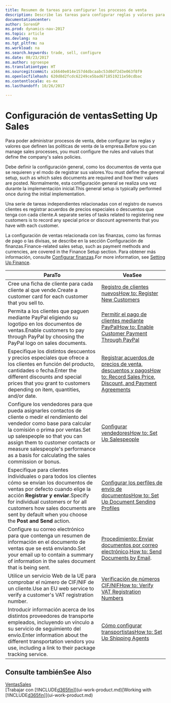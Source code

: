 ```yaml
---
title: Resumen de tareas para configurar los procesos de venta
description: Describe las tareas para configurar reglas y valores para definir las directivas y los procesos de ventas.
documentationcenter: 
author: SorenGP
ms.prod: dynamics-nav-2017
ms.topic: article
ms.devlang: na
ms.tgt_pltfrm: na
ms.workload: na
ms.search.keywords: trade, sell, configure
ms.date: 08/23/2017
ms.author: sgroespe
ms.translationtype: HT
ms.sourcegitcommit: a16640e014e157d4dbcaabc53d0df2d3e063f8f9
ms.openlocfilehash: 620d8d2fcdc62249ce5bad6718519211e50cdbac
ms.contentlocale: es-mx
ms.lasthandoff: 10/26/2017

---
```

# <a name="setting-up-sales"></a><span data-ttu-id="40905-103">Configuración de ventas</span><span class="sxs-lookup"><span data-stu-id="40905-103">Setting Up Sales</span></span>
<span data-ttu-id="40905-104">Para poder administrar procesos de venta, debe configurar las reglas y valores que definen las políticas de venta de la empresa.</span><span class="sxs-lookup"><span data-stu-id="40905-104">Before you can manage sales processes, you must configure the rules and values that define the company's sales policies.</span></span>

<span data-ttu-id="40905-105">Debe definir la configuración general, como los documentos de venta que se requieren y el modo de registrar sus valores.</span><span class="sxs-lookup"><span data-stu-id="40905-105">You must define the general setup, such as which sales documents are required and how their values are posted.</span></span> <span data-ttu-id="40905-106">Normalmente, esta configuración general se realiza una vez durante la implementación inicial.</span><span class="sxs-lookup"><span data-stu-id="40905-106">This general setup is typically performed once during the initial implementation.</span></span>

<span data-ttu-id="40905-107">Una serie de tareas independientes relacionadas con el registro de nuevos clientes es registrar acuerdos de precios especiales o descuentos que tenga con cada cliente.</span><span class="sxs-lookup"><span data-stu-id="40905-107">A separate series of tasks related to registering new customers is to record any special price or discount agreements that you have with each customer.</span></span>

<span data-ttu-id="40905-108">La configuración de ventas relacionada con las finanzas, como las formas de pago o las divisas, se describe en la sección Configuración de finanzas.</span><span class="sxs-lookup"><span data-stu-id="40905-108">Finance-related sales setup, such as payment methods and currencies, are covered in the Finance Setup section.</span></span> <span data-ttu-id="40905-109">Para obtener más información, consulte [Configurar finanzas](finance-setup-finance.md).</span><span class="sxs-lookup"><span data-stu-id="40905-109">For more information, see [Setting Up Finance](finance-setup-finance.md).</span></span>

| <span data-ttu-id="40905-110">Para</span><span class="sxs-lookup"><span data-stu-id="40905-110">To</span></span> | <span data-ttu-id="40905-111">Vea</span><span class="sxs-lookup"><span data-stu-id="40905-111">See</span></span> |
| --- | --- |
| <span data-ttu-id="40905-112">Cree una ficha de cliente para cada cliente al que vende.</span><span class="sxs-lookup"><span data-stu-id="40905-112">Create a customer card for each customer that you sell to.</span></span> |[<span data-ttu-id="40905-113">Registro de clientes nuevos</span><span class="sxs-lookup"><span data-stu-id="40905-113">How to: Register New Customers</span></span>](sales-how-register-new-customers.md) |
| <span data-ttu-id="40905-114">Permita a los clientes que paguen mediante PayPal eligiendo su logotipo en los documentos de ventas.</span><span class="sxs-lookup"><span data-stu-id="40905-114">Enable customers to pay through PayPal by choosing the PayPal logo on sales documents.</span></span> |[<span data-ttu-id="40905-115">Permitir el pago de clientes mediante PayPal</span><span class="sxs-lookup"><span data-stu-id="40905-115">How to: Enable Customer Payment Through PayPal</span></span>](sales-how-enable-payment-service-extensions.md) |
| <span data-ttu-id="40905-116">Especifique los distintos descuentos y precios especiales que ofrece a los clientes en función del producto, cantidades o fecha.</span><span class="sxs-lookup"><span data-stu-id="40905-116">Enter the different discounts and special prices that you grant to customers depending on item, quantities, and/or date.</span></span> |[<span data-ttu-id="40905-117">Registrar acuerdos de precios de venta, descuentos y pagos</span><span class="sxs-lookup"><span data-stu-id="40905-117">How to: Record Sales Price, Discount, and Payment Agreements</span></span>](sales-how-record-sales-price-discount-payment-agreements.md) |
| <span data-ttu-id="40905-118">Configure los vendedores para que pueda asignarles contactos de cliente o medir el rendimiento del vendedor como base para calcular la comisión o prima por ventas.</span><span class="sxs-lookup"><span data-stu-id="40905-118">Set up salespeople so that you can assign them to customer contacts or measure salespeople's performance as a basis for calculating the sales commission or bonus.</span></span> |[<span data-ttu-id="40905-119">Configurar vendedores</span><span class="sxs-lookup"><span data-stu-id="40905-119">How to: Set Up Salespeople</span></span>](sales-how-setup-salespeople.md) |
| <span data-ttu-id="40905-120">Especifique para clientes individuales o para todos los clientes cómo se envían los documentos de ventas por defecto cuando elige la acción **Registrar y enviar**.</span><span class="sxs-lookup"><span data-stu-id="40905-120">Specify for individual customers or for all customers how sales documents are sent by default when you choose the **Post and Send** action.</span></span> |[<span data-ttu-id="40905-121">Configurar los perfiles de envío de documentos</span><span class="sxs-lookup"><span data-stu-id="40905-121">How to: Set Up Document Sending Profiles</span></span>](sales-how-setup-document-send-profiles.md) |
| <span data-ttu-id="40905-122">Configure su correo electrónico para que contenga un resumen de información en el documento de ventas que se está enviando.</span><span class="sxs-lookup"><span data-stu-id="40905-122">Set your email up to contain a summary of information in the sales document that is being sent.</span></span> |<span data-ttu-id="40905-123">[Procedimiento: Enviar documentos por correo electrónico](ui-how-send-documents-email.md).</span><span class="sxs-lookup"><span data-stu-id="40905-123">[How to: Send Documents by Email](ui-how-send-documents-email.md).</span></span> |
|<span data-ttu-id="40905-124">Utilice un servicio Web de la UE para comprobar el número de CIF/NIF de un cliente.</span><span class="sxs-lookup"><span data-stu-id="40905-124">Use an EU web service to verify a customer's VAT registration number.</span></span>|[<span data-ttu-id="40905-125">Verificación de números CIF/NIF</span><span class="sxs-lookup"><span data-stu-id="40905-125">How to: Verify VAT Registration Numbers</span></span>](finance-setup-vat.md)|
|<span data-ttu-id="40905-126">Introducir información acerca de los distintos proveedores de transporte empleados, incluyendo un vínculo a su servicio de seguimiento del envío.</span><span class="sxs-lookup"><span data-stu-id="40905-126">Enter information about the different transportation vendors you use, including a link to their package tracking service.</span></span>|[<span data-ttu-id="40905-127">Cómo configurar transportistas</span><span class="sxs-lookup"><span data-stu-id="40905-127">How to: Set Up Shipping Agents</span></span>](sales-how-to-set-up-shipping-agents.md)|

## <a name="see-also"></a><span data-ttu-id="40905-128">Consulte también</span><span class="sxs-lookup"><span data-stu-id="40905-128">See Also</span></span>
[<span data-ttu-id="40905-129">Ventas</span><span class="sxs-lookup"><span data-stu-id="40905-129">Sales</span></span>](sales-manage-sales.md)  
<span data-ttu-id="40905-130">[Trabajar con [!INCLUDE[d365fin](includes/d365fin_md.md)]](ui-work-product.md)</span><span class="sxs-lookup"><span data-stu-id="40905-130">[Working with [!INCLUDE[d365fin](includes/d365fin_md.md)]](ui-work-product.md)</span></span>

